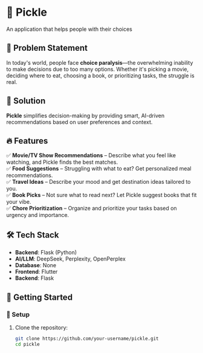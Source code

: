 # 🥒 Pickle  
An application that helps people with their choices  

## 🧐 Problem Statement  
In today's world, people face **choice paralysis**—the overwhelming inability to make decisions due to too many options. Whether it's picking a movie, deciding where to eat, choosing a book, or prioritizing tasks, the struggle is real.  

## 🎯 Solution  
**Pickle** simplifies decision-making by providing smart, AI-driven recommendations based on user preferences and context.  

## 🔥 Features  
✅ **Movie/TV Show Recommendations** – Describe what you feel like watching, and Pickle finds the best matches.  
✅ **Food Suggestions** – Struggling with what to eat? Get personalized meal recommendations.  
✅ **Travel Ideas** – Describe your mood and get destination ideas tailored to you.  
✅ **Book Picks** – Not sure what to read next? Let Pickle suggest books that fit your vibe.  
✅ **Chore Prioritization** – Organize and prioritize your tasks based on urgency and importance.  

## 🛠️ Tech Stack  
- **Backend**: Flask (Python)  
- **AI/LLM**: DeepSeek, Perplexity, OpenPerplex  
- **Database**: None  
- **Frontend**: Flutter  
- **Backend**: Flask  

## 🚀 Getting Started  

### 🔧 Setup  
1. Clone the repository:  
   ```bash
   git clone https://github.com/your-username/pickle.git
   cd pickle
